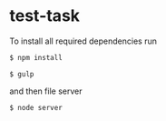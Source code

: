 # test-task
To install all required dependencies run
```bash
$ npm install
```
```
$ gulp
```
and then file server
```
$ node server
```
